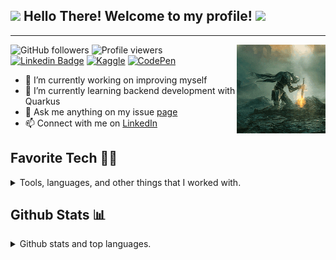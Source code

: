 <h2>
  <img src="https://media.giphy.com/media/hvRJCLFzcasrR4ia7z/giphy.gif" width="28">
  Hello There! Welcome to my profile!
  <img src="https://media.giphy.com/media/hvRJCLFzcasrR4ia7z/giphy.gif" width="28">
</h2>

---

<img src='img/download.gif' align='right' height='142px'>

![GitHub followers](https://img.shields.io/github/followers/muame-amr?style=flat-square&label=Followers&color=blueviolet)
![Profile viewers](https://komarev.com/ghpvc/?username=muame-amr&style=flat-square&color=green&label=Views)
[![Linkedin Badge](https://img.shields.io/badge/-muame-blue?style=flat-square&logo=Linkedin&logoColor=white&link=https://www.linkedin.com/in/muame/)](https://www.linkedin.com/in/muame/)
[![Kaggle](https://img.shields.io/badge/Kaggle-035a7d?style=flat-square&logo=kaggle&logoColor=white)](https://www.kaggle.com/muhammadamiruddin)
[![CodePen](https://img.shields.io/badge/Codepen-000000?style=flat-square&logo=codepen&logoColor=white)](https://codepen.io/amrnumenor-the-encoder)

- 🔭 I’m currently working on improving myself
- 🌱 I’m currently learning backend development with Quarkus
- 💬 Ask me anything on my issue [page](https://github.com/muame-amr/muame-amr/issues)
- 📫 Connect with me on [LinkedIn](https://www.linkedin.com/in/muame/)

<h2 align="left" id="muame-tech">Favorite Tech 🧑‍💻</h2>
 
<details>
  <summary>Tools, languages, and other things that I worked with.</summary>
    <table>
      <tr>
        <td align="center" width="96">
          <a href="#muame-tech">
            <img src="img/python-original.svg" width="48" height="48" alt="Python" />
          </a>
          <br>Python
        </td>
        <td align="center" width="96">
          <a href="#muame-tech">
            <img src="img/cpp-original.svg" width="48" height="48" alt="Cpp" />
          </a>
          <br>C++
        </td>
        <td align="center" width="96">
          <a href="#muame-tech">
            <img src="img/java-original.svg" width="48" height="48" alt="Java" />
          </a>
          <br>Java
        </td>
        <td align="center" width="96">
          <a href="#muame-tech">
            <img src="img/javascript-original.svg" width="48" height="48" alt="JavaScript" />
          </a>
          <br>JavaScript
        </td>
        <td align="center" width="96">
          <a href="#muame-tech">
            <img src="img/react-original.svg" width="48" height="48" alt="React" />
          </a>
          <br>React
        </td>
        <td align="center" width="96">
          <a href="#muame-tech" >
            <img src="img/next-js-original.svg" width="48" height="48" alt="Next" />
          </a>
          <br>NextJS
        </td>
        <td align="center" width="96">
          <a href="#muame-tech">
            <img src="img/icons8-chakra-ui.svg" width="48" height="48" alt="ChakraUI" />
          </a>
          <br>ChakraUI
        </td>
        <td align="center" width="96">
          <a href="#muame-tech">
            <img src="img/flask-original.svg" width="48" height="48" alt="Flask" />
          </a>
          <br>Flask
        </td>
        <td align="center" width="96">
          <a href="#muame-tech">
            <img src="img/quarkus-original.png" width="48" height="48" alt="Quarkus" />
          </a>
          <br>Quarkus
        </td>
      </tr>
      <tr>
        <td align="center" width="96"> 
          <a href="#muame-tech" >
            <img src="img/icons8-linux-96.png" width="48" height="48" alt="Linux" />
          </a>
          <br>Linux
        </td>
        <td align="center" width="96">
          <a href="#muame-tech" >
            <img src="img/visual-studio-code-original.svg" width="48" height="48" alt="Vscode" />
          </a>
          <br>VSCode
        </td>
        <td align="center"  width="96">
          <a href="#muame-tech">
            <img src="img/intellij-idea-original.svg" width="48" height="48" alt="IntelliJ" />
          </a>
          <br>IntelliJ
        </td>
        <td align="center"  width="96">
          <a href="#muame-tech">
            <img src="img/postman.svg" width="48" height="48" alt="Postman" />
          </a>
          <br>Postman
        </td>
        <td align="center"  width="96">
          <a href="#muame-tech">
            <img src="img/mysql-original.svg" width="48" height="48" alt="MySQL" />
          </a>
          <br>MySQL
        </td>
        <td align="center" width="96">
          <a href="#muame-tech" >
            <img src="img/docker-original.svg" width="48" height="48" alt="Docker" />
          </a>
          <br>Docker
        </td>
        <td align="center" width="96">
          <a href="#muame-tech" >
            <img src="img/dl4j-original.png" width="48" height="48" alt="dl4j" />
          </a>
          <br>DL4J
        </td>
        <td align="center" width="96">
          <a href="#muame-tech">
            <img src="img/keras-original.png" width="48" height="48" alt="Keras" />
          </a>
          <br>Keras
        </td>
        <td align="center" width="96">
          <a href="#muame-tech" >
            <img src="img/icons8-solidity-100.svg" width="48" height="48" alt="Solidity" />
          </a>
          <br>Solidity
        </td>
      </tr>
    </table>
</details>

<h2 align="left" id="muame-tech">Github Stats 📊</h2>
<details>
  <summary>Github stats and top languages.</summary>
    <br/>
    <a href="https://github.com/anuraghazra/github-readme-stats"><img alt="muame-amr's Github Stats" src="https://github-readme-stats.vercel.app/api?username=muame-amr&show_icons=true&theme=codeSTACKr&bg_color=1F222E" height="192px"/></a>
    <a href="https://github.com/anuraghazra/github-readme-stats"><img alt="muame-amr's Top Languages" src="https://github-readme-stats.vercel.app/api/top-langs/?username=muame-amr&langs_count=8&layout=compact&theme=codeSTACKr&hide_border=true&bg_color=1F222E&icon_color=F8D866&hide=html,css,Jupyter%20Notebook" height="192px"/></a>
    <br/>
</details>

<!--
**muame-amr/muame-amr** is a ✨ _special_ ✨ repository because its `README.md` (this file) appears on your GitHub profile.

Here are some ideas to get you started:

- 🔭 I’m currently working on ...
- 🌱 I’m currently learning ...
- 👯 I’m looking to collaborate on ...
- 🤔 I’m looking for help with ...
- 💬 Ask me about ...
- 📫 How to reach me: ...
- 😄 Pronouns: ...
- ⚡ Fun fact: ...
  -->
